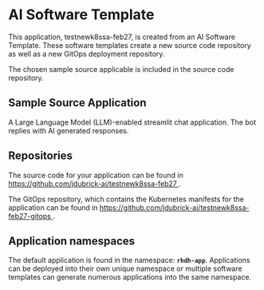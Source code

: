 # AI Software Template

This application, testnewk8ssa-feb27, is created from an AI Software Template. These software templates create a new source code repository as well as a new GitOps deployment repository.

The chosen sample source applicable is included in the source code repository.

## Sample Source Application

A Large Language Model (LLM)-enabled streamlit chat application. The bot replies with AI generated responses.

## Repositories

The source code for your application can be found in [https://github.com/jdubrick-ai/testnewk8ssa-feb27 ](https://github.com/jdubrick-ai/testnewk8ssa-feb27 ).
 
The GitOps repository, which contains the Kubernetes manifests for the application can be found in 
[https://github.com/jdubrick-ai/testnewk8ssa-feb27-gitops ](https://github.com/jdubrick-ai/testnewk8ssa-feb27-gitops ). 

## Application namespaces 

The default application is found in the namespace: **`rhdh-app`**. Applications can be deployed into their own unique namespace or multiple software templates can generate numerous applications into the same namespace.